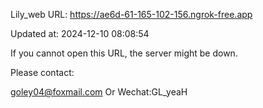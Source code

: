 Lily_web URL: https://ae6d-61-165-102-156.ngrok-free.app

Updated at: 2024-12-10 08:08:54

If you cannot open this URL, the server might be down.

Please contact: 

goley04@foxmail.com Or Wechat:GL_yeaH